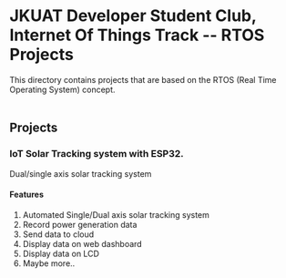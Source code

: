 # JKUAT Developer Student Club, Internet Of Things Track --  RTOS Projects

This directory contains projects that are based on the RTOS (Real Time Operating System) concept.  
<br/>

## Projects

### IoT Solar Tracking system with ESP32. 

Dual/single axis solar tracking system

#### Features

1. Automated Single/Dual axis solar tracking system
2. Record power generation data
3. Send data to cloud
4. Display data on web dashboard
5. Display data on LCD
6. Maybe more..
<br/>

